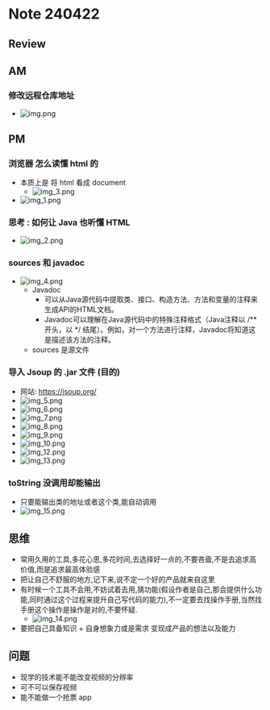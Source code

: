 # Note 240422
## Review

## AM
### 修改远程仓库地址
- ![img.png](img.png)

## PM

### 浏览器 怎么读懂 html 的 
- 本质上是 将 html 看成 document
  - ![img_3.png](img_3.png)
- ![img_1.png](img_1.png)

### 思考 : 如何让 Java 也听懂 HTML
- ![img_2.png](img_2.png)

### sources 和 javadoc 
- ![img_4.png](img_4.png)
  - Javadoc
    - 可以从Java源代码中提取类、接口、构造方法、方法和变量的注释来生成API的HTML文档。
    - Javadoc可以理解在Java源代码中的特殊注释格式（Java注释以 /** 开头，以 */ 结尾）。例如，对一个方法进行注释，Javadoc将知道这是描述该方法的注释。
  - sources 是源文件

### 导入 Jsoup 的 .jar 文件 (目的)
- 网站: https://jsoup.org/
- ![img_5.png](img_5.png)
- ![img_6.png](img_6.png)
- ![img_7.png](img_7.png)
- ![img_8.png](img_8.png)
- ![img_9.png](img_9.png)
- ![img_10.png](img_10.png)
- ![img_12.png](img_12.png)
- ![img_13.png](img_13.png)

### toString 没调用却能输出
- 只要能输出类的地址或者这个类,能自动调用
- ![img_15.png](img_15.png)

## 思维
- 常用久用的工具,多花心思,多花时间,去选择好一点的,不要吝啬,不是去追求高价值,而是追求最高体验感
- 把让自己不舒服的地方,记下来,说不定一个好的产品就来自这里
- 有时候一个工具不会用,不妨试着去用,猜功能(假设作者是自己,那会提供什么功能,同时通过这个过程来提升自己写代码的能力),不一定要去找操作手册,当然找手册这个操作是操作是对的,不要怀疑.
  - ![img_14.png](img_14.png)
- 要把自己具备知识 + 自身想象力或是需求 变现成产品的想法以及能力


## 问题
- 现学的技术能不能改变视频的分辨率
- 可不可以保存视频
- 能不能做一个抢票 app